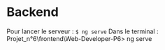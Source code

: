  # Backend  
 Pour lancer le serveur : `$ ng serve`
Dans le terminal : Projet_n°6\frontend\Web-Developer-P6> ng serve